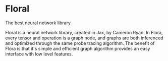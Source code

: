 # Floral
The best neural network library


Floral is a neural network library, created in Jax, by Cameron Ryan. In Flora, every tensor and operation is a graph node, and graphs are both inferenced and optimized through the same probe tracing algorithm. The benefit of Flora is that it's simple and efficient graph algorithm provides an easy interface with low level features. 
